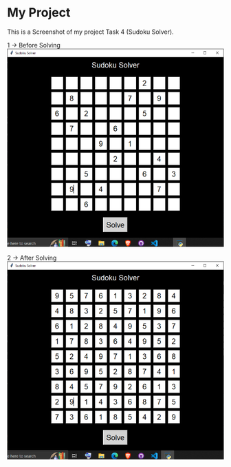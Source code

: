 # My Project

This is a Screenshot of my project Task 4 (Sudoku Solver).

1 -> Before Solving
![Screenshot of the application](../images/TASK4%20OUTPUT1.png)

2 -> After Solving
![Screenshot of the application](../images/TASK4%20OUTPUT2.png)